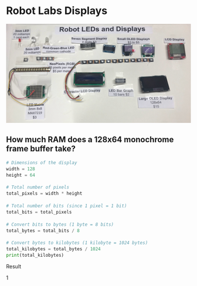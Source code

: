 # Robot Labs Displays

![](../img/displays.jpg)

## How much RAM does a 128x64 monochrome frame buffer take?

```py
# Dimensions of the display
width = 128
height = 64

# Total number of pixels
total_pixels = width * height

# Total number of bits (since 1 pixel = 1 bit)
total_bits = total_pixels

# Convert bits to bytes (1 byte = 8 bits)
total_bytes = total_bits / 8

# Convert bytes to kilobytes (1 kilobyte = 1024 bytes)
total_kilobytes = total_bytes / 1024
print(total_kilobytes)
```

Result

1